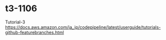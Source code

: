 # t3-1106
Tutorial-3
https://docs.aws.amazon.com/ja_jp/codepipeline/latest/userguide/tutorials-github-featurebranches.html

